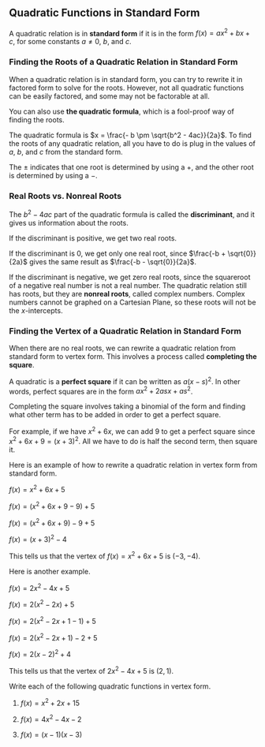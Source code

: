 Quadratic Functions in Standard Form
-------

A quadratic relation is in **standard form** if it is in the form $f(x) = ax^2 + bx + c$, for some constants $a \ne 0$, $b$, and $c$.


### Finding the Roots of a Quadratic Relation in Standard Form

When a quadratic relation is in standard form, you can try to rewrite it in factored form to solve for the roots. However, not all quadratic functions can be easily factored, and some may not be factorable at all.

You can also use **the quadratic formula**, which is a fool-proof way of finding the roots.

The quadratic formula is $x = \frac{- b \pm \sqrt{b^2 - 4ac}}{2a}$. To find the roots of any quadratic relation, all you have to do is plug in the values of $a$, $b$, and $c$ from the standard form.

The $\pm$ indicates that one root is determined by using a $+$, and the other root is determined by using a $-$.


### Real Roots vs. Nonreal Roots

The $b^2 - 4ac$ part of the quadratic formula is called the **discriminant**, and it gives us information about the roots.

If the discriminant is positive, we get two real roots.

If the discriminant is 0, we get only one real root, since $\frac{-b + \sqrt{0}}{2a}$ gives the same result as $\frac{-b - \sqrt{0}}{2a}$.

If the discriminant is negative, we get zero real roots, since the squareroot of a negative real number is not a real number. The quadratic relation still has roots, but they are **nonreal roots**, called complex numbers. Complex numbers cannot be graphed on a Cartesian Plane, so these roots will not be the $x$-intercepts.


### Finding the Vertex of a Quadratic Relation in Standard Form

When there are no real roots, we can rewrite a quadratic relation from standard form to vertex form. This involves a process called **completing the square**. 

A quadratic is a **perfect square** if it can be written as $a(x - s)^2$. In other words, perfect squares are in the form $ax^2 + 2asx + as^2$. 

Completing the square involves taking a binomial of the form and finding what other term has to be added in order to get a perfect square.

For example, if we have $x^2 + 6x$, we can add 9 to get a perfect square since $x^2 + 6x + 9 = (x + 3)^2$. All we have to do is half the second term, then square it.

Here is an example of how to rewrite a quadratic relation in vertex form from standard form.

$f(x) = x^2 + 6x + 5$

$f(x) = (x^2 + 6x + 9 - 9) + 5$

$f(x) = (x^2 + 6x + 9) - 9 + 5$

$f(x) = (x + 3)^2 - 4$

This tells us that the vertex of $f(x) = x^2 + 6x + 5$ is $(-3, -4)$.

Here is another example.

$f(x) = 2x^2 - 4x + 5$

$f(x) = 2(x^2 - 2x) + 5$

$f(x) = 2(x^2 - 2x + 1 - 1) + 5$

$f(x) = 2(x^2 - 2x + 1) - 2 + 5$

$f(x) = 2(x - 2)^2 + 4$

This tells us that the vertex of $2x^2 - 4x + 5$ is $(2, 1)$.


Write each of the following quadratic functions in vertex form.

1. $f(x) = x^2 + 2x + 15$

2. $f(x) = 4x^2 - 4x - 2$

3. $f(x) = (x - 1)(x - 3)$